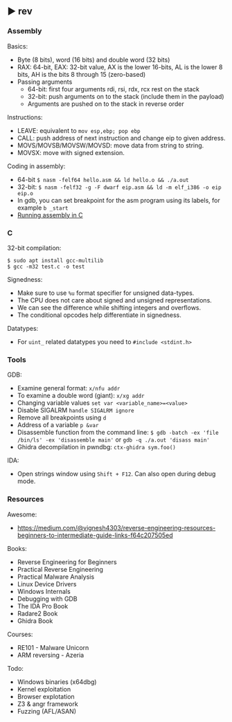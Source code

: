 ##  ► rev
### Assembly
Basics:

- Byte (8 bits), word (16 bits) and double word (32 bits)
- RAX: 64-bit, EAX: 32-bit value, AX is the lower 16-bits, AL is the lower 8 bits, AH is the bits 8 through 15 (zero-based)
- Passing arguments
    - 64-bit: first four arguments rdi, rsi, rdx, rcx rest on the stack
    - 32-bit: push arguments on to the stack (include them in the payload)
    - Arguments are pushed on to the stack in reverse order

Instructions:

- LEAVE: equivalent to `mov esp,ebp; pop ebp`
- CALL: push address of next instruction and change eip to given address.
- MOVS/MOVSB/MOVSW/MOVSD: move data from string to string.
- MOVSX: move with signed extension.

Coding in assembly:

- 64-bit `$ nasm -felf64 hello.asm && ld hello.o && ./a.out`
- 32-bit: `$ nasm -felf32 -g -F dwarf eip.asm && ld -m elf_i386 -o eip eip.o`
- In gdb, you can set breakpoint for the asm program using its labels, for example `b _start`
- [Running assembly in C](https://github.com/Dvd848/CTFs/blob/master/2019_picoCTF/asm3.md)

### C

32-bit compilation:

```
$ sudo apt install gcc-multilib
$ gcc -m32 test.c -o test
```

Signedness:

- Make sure to use `%u` format specifier for unsigned data-types.
- The CPU does not care about signed and unsigned representations.
- We can see the difference while shifting integers and overflows.
- The conditional opcodes help differentiate in signedness.

Datatypes:

- For `uint_` related datatypes you need to `#include <stdint.h>`

### Tools

GDB:

- Examine general format: `x/nfu addr`
- To examine a double word (giant): `x/xg addr`
- Changing variable values `set var <variable_name>=<value>`
- Disable SIGALRM `handle SIGALRM ignore`
- Remove all breakpoints using `d`
- Address of a variable `p &var`
- Disassemble function from the command line: `$ gdb -batch -ex 'file /bin/ls' -ex 'disassemble main'` or `gdb -q ./a.out 'disass main'`
- Ghidra decompilation in pwndbg: `ctx-ghidra sym.foo()`

IDA:

- Open strings window using `Shift + F12`. Can also open during debug mode.

### Resources

Awesome:

- https://medium.com/@vignesh4303/reverse-engineering-resources-beginners-to-intermediate-guide-links-f64c207505ed

Books:

- Reverse Engineering for Beginners
- Practical Reverse Engineering
- Practical Malware Analysis
- Linux Device Drivers
- Windows Internals
- Debugging with GDB
- The IDA Pro Book
- Radare2 Book
- Ghidra Book

Courses:

- RE101 - Malware Unicorn
- ARM reversing - Azeria

Todo:

- Windows binaries (x64dbg)
- Kernel exploitation
- Browser explotation
- Z3 & angr framework
- Fuzzing (AFL/ASAN)

